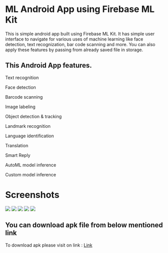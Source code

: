# ML Android App using Firebase ML Kit

This is simple android app built using Firebase ML Kit. It has simple user interface to navigate for various uses of machine learning like face detection, text recognization, bar code scanning and more. You can also apply these features by passing from already saved file in storage. 


## This Android App features.
Text recognition	

Face detection		

Barcode scanning	

Image labeling	

Object detection & tracking	

Landmark recognition		

Language identification		

Translation		

Smart Reply		

AutoML model inference	

Custom model inference

# Screenshots 

![](screenshots/1.png)
![](screenshots/2.png)
![](screenshots/3.png)
![](screenshots/4.png)
![](screenshots/5.png)


## You can download apk file from below mentioned link 
To download apk please visit on link : [Link](https://drive.google.com/file/d/1EaloqE-PmKpglrD7lDDYFs5J51AgatLd/view?usp=sharing)



